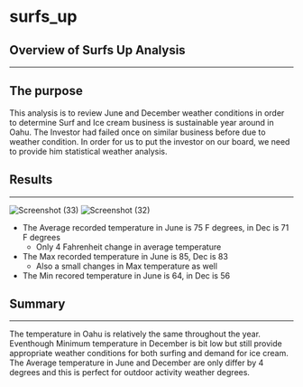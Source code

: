 # surfs_up

## Overview of Surfs Up Analysis
-------------------------------------------
## The purpose 
This analysis is to review June and December weather conditions in order to determine Surf and Ice cream business is sustainable
year around in Oahu.  The Investor had failed once on similar business before due to weather condition.  In order for us to put the investor 
on our board, we need to provide him statistical weather analysis.

## Results
------------------------------------------

![Screenshot (33)](https://user-images.githubusercontent.com/111443997/198102785-bf2c5caf-f342-44a8-ba3c-950e7b396e4f.png)
![Screenshot (32)](https://user-images.githubusercontent.com/111443997/198102821-f682a6d7-ed77-4d3f-b841-d8cb9b85129b.png)

- The Average recorded temperature in June is 75 F degrees, in Dec is 71 F degrees
  - Only 4 Fahrenheit change in average temperature
- The Max recorded temperature in June is 85, Dec is 83
  - Also a small changes in Max temperature as well
- The Min recored temperature in June is 64, in Dec is 56

## Summary
--------------------------------------------
The temperature in Oahu is relatively the same throughout the year.  Eventhough Minimum temperature in December is bit low but still provide 
appropriate weather conditions for both surfing and demand for ice cream.  The Average temperature in June and December are only differ by 4 degrees and
this is perfect for outdoor activity weather degrees.
